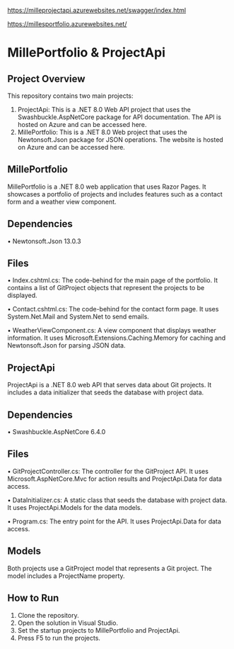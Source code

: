 

https://milleprojectapi.azurewebsites.net/swagger/index.html

https://millesportfolio.azurewebsites.net/

# MillePortfolio & ProjectApi

## Project Overview

This repository contains two main projects:

1.	ProjectApi: This is a .NET 8.0 Web API project that uses the Swashbuckle.AspNetCore package for API documentation. The API is hosted on Azure and can be accessed here.
2.	MillePortfolio: This is a .NET 8.0 Web project that uses the Newtonsoft.Json package for JSON operations. The website is hosted on Azure and can be accessed here.
   
## MillePortfolio

MillePortfolio is a .NET 8.0 web application that uses Razor Pages. It showcases a portfolio of projects and includes features such as a contact form and a weather view component.

## Dependencies

•	Newtonsoft.Json 13.0.3

## Files

•	Index.cshtml.cs: The code-behind for the main page of the portfolio. It contains a list of GitProject objects that represent the projects to be displayed.

•	Contact.cshtml.cs: The code-behind for the contact form page. It uses System.Net.Mail and System.Net to send emails.

•	WeatherViewComponent.cs: A view component that displays weather information. It uses Microsoft.Extensions.Caching.Memory for caching and Newtonsoft.Json for parsing JSON data.

## ProjectApi

ProjectApi is a .NET 8.0 web API that serves data about Git projects. It includes a data initializer that seeds the database with project data.

## Dependencies

•	Swashbuckle.AspNetCore 6.4.0

## Files

•	GitProjectController.cs: The controller for the GitProject API. It uses Microsoft.AspNetCore.Mvc for action results and ProjectApi.Data for data access.

•	DataInitializer.cs: A static class that seeds the database with project data. It uses ProjectApi.Models for the data models.

•	Program.cs: The entry point for the API. It uses ProjectApi.Data for data access.

## Models

Both projects use a GitProject model that represents a Git project. The model includes a ProjectName property.

## How to Run

1.	Clone the repository.
3.	Open the solution in Visual Studio.
4.	Set the startup projects to MillePortfolio and ProjectApi.
5.	Press F5 to run the projects.
